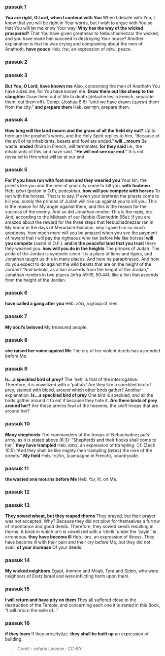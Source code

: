 
### passuk 1
<b>You are right, O Lord, when I contend with You</b> When I debate with You, I know that you will be right in Your words, but I wish to argue with You so that You will let me know Your way.
<b>Why has the way of the wicked prospered?</b> That You have given greatness to Nebuchadnezzar the wicked, and you have made him succeed in destroying Your house? Another explanation is that he was crying and complaining about the men of Anathoth.
<b>have peace</b> Heb. שלו, an expression of שלוה, peace.

### passuk 2

### passuk 3
<b>But You, O Lord, have known me</b> Also, concerning the men of Anathoth You have aided me, for You have known me.
<b>Draw them out like sheep to the slaughter</b> Draw them out of life to death (detache les in French, separate them, cut them off). Comp. (Joshua 8:6) “until we have drawn (התיקנו) them from the city.”
<b>and prepare them</b> Heb. הקדישם, prepare them.

### passuk 4
<b>How long will the land mourn and the grass of all the field dry out?</b> Up to here are the prophet’s words, and the Holy Spirit replies to him, “Because of the evil of its inhabitants, beasts and fowl are ended.”
<b>will...mourn</b> Be waste.
<b>ended</b> (finira in French, will terminate).
<b>for they said</b> i.e., the inhabitants of this land have said.
<b>“He will not see our end.”</b> It is not revealed to Him what will be at our end.

### passuk 5
<b>For if you have run with foot men and they wearied you</b> Your kin, the priests like you and the men of your city come to kill you. <b>with footmen</b> Heb. רגלים (pieton in O.F), pedestrian.
<b>how will you compete with horses</b> To run with the horses. That is to say, If even your brethren the priests come to kill you, surely the princes of Judah will rise up against you to kill you. This is the reason for My anger against them, and this is the reason for the success of the enemy. And so did Jonathan render: This is the reply, etc. And, according to the Midrash of our Rabbis (Sanhedrin 96a): If you are amazed about the reward for the three steps that Nebuchadnezzar ran in My honor in the days of Merodach-baladan, why I gave him so much greatness, how much more will you be amazed when you see the payment of reward that I will pay the righteous who ran before Me like horses!
<b>will you compete</b> (aastir in O.F.).
<b>and in the peaceful land that you trust</b> there they wearied you.
<b>how will you do in the heights</b> The princes of Judah. The pride of the Jordan is symbolic since it is a place of lions and tigers, and Jonathan taught us this in many places. And here he paraphrased. And how do you expect to do against the wild beasts that are on the height of the Jordan? “And behold, as a lion ascends from the height of the Jordan,” Jonathan renders in two places (infra 49:19, 50:44): like a lion that ascends from the height of the Jordan.

### passuk 6
<b>have called a gang after you</b> Heb. מלא, a group of men.

### passuk 7
<b>My soul’s beloved</b> My treasured people.

### passuk 8
<b>she raised her voice against Me</b> The cry of her violent deeds has ascended before Me.

### passuk 9
<b>Is...a speckled bird of prey?</b> The ‘heh’ is that of the interrogative. Therefore, it is vowelized with a ‘pattah.’ Are they like a speckled bird of prey, stained with blood, around which other birds gather? Another explanation:
<b>Is...a speckled bird of prey</b> One bird is speckled, and all the birds gather around it to eat it because they hate it.
<b>Are there birds of prey around her?</b> Are these armies fowl of the heavens, the swift troops that are around her?

### passuk 10
<b>Many shepherds</b> The commanders of the troops of Nebuchadnezzar’s army, as it is stated above (6:3): “Shepherds and their flocks shall come to her.”
<b>they have trampled</b> Heb. בססו, an expression of trampling. Cf. (Zech. 10:5) “And they shall be like mighty men trampling (בוסים) the mire of the streets.”
<b>My field</b> Heb. חלקתי, (campagne in French), countryside.

### passuk 11
<b>the wasted one mourns before Me</b> Heb. עלי, lit. on Me.

### passuk 12

### passuk 13
<b>They sowed wheat, but they reaped thorns</b> They prayed, but their prayer was not accepted. Why? Because they did not plow for themselves a furrow of repentance and good deeds. Therefore, they sowed seeds resulting in thorns. A book in which זרעו is vowelized with a ‘chirik’ under the ‘zayin,’ is erroneous.
<b>they have become ill</b> Heb. נחלו, an expression of illness. They have become ill with their pain and their cry before Me, but they did not avail.
<b>of your increase</b> Of your deeds.

### passuk 14
<b>My wicked neighbors</b> Egypt, Ammon and Moab, Tyre and Sidon, who were neighbors of Eretz Israel and were inflicting harm upon them.

### passuk 15
<b>I will return and have pity on them</b> They all suffered close to the destruction of the Temple, and concerning each one it is stated in this Book, “I will return the exile of...”

### passuk 16
<b>if they learn</b> If they proselytize.
<b>they shall be built up</b> an expression of building.

>Credit : sefaris
>License : CC-BY